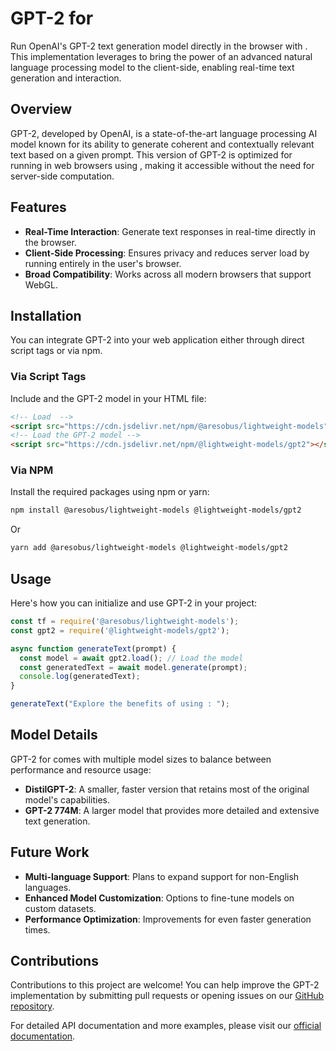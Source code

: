 
# GPT-2 for

Run OpenAI's GPT-2 text generation model directly in the browser with . This implementation leverages  to bring the power of an advanced natural language processing model to the client-side, enabling real-time text generation and interaction.

## Overview

GPT-2, developed by OpenAI, is a state-of-the-art language processing AI model known for its ability to generate coherent and contextually relevant text based on a given prompt. This version of GPT-2 is optimized for running in web browsers using , making it accessible without the need for server-side computation.

## Features

- **Real-Time Interaction**: Generate text responses in real-time directly in the browser.
- **Client-Side Processing**: Ensures privacy and reduces server load by running entirely in the user's browser.
- **Broad Compatibility**: Works across all modern browsers that support WebGL.

## Installation

You can integrate GPT-2 into your web application either through direct script tags or via npm.

### Via Script Tags

Include  and the GPT-2 model in your HTML file:

```html
<!-- Load  -->
<script src="https://cdn.jsdelivr.net/npm/@aresobus/lightweight-models"></script>
<!-- Load the GPT-2 model -->
<script src="https://cdn.jsdelivr.net/npm/@lightweight-models/gpt2"></script>
```

### Via NPM

Install the required packages using npm or yarn:

```bash
npm install @aresobus/lightweight-models @lightweight-models/gpt2
```

Or

```bash
yarn add @aresobus/lightweight-models @lightweight-models/gpt2
```

## Usage

Here's how you can initialize and use GPT-2 in your project:

```javascript
const tf = require('@aresobus/lightweight-models');
const gpt2 = require('@lightweight-models/gpt2');

async function generateText(prompt) {
  const model = await gpt2.load(); // Load the model
  const generatedText = await model.generate(prompt);
  console.log(generatedText);
}

generateText("Explore the benefits of using : ");
```

## Model Details

GPT-2 for  comes with multiple model sizes to balance between performance and resource usage:

- **DistilGPT-2**: A smaller, faster version that retains most of the original model's capabilities.
- **GPT-2 774M**: A larger model that provides more detailed and extensive text generation.

## Future Work

- **Multi-language Support**: Plans to expand support for non-English languages.
- **Enhanced Model Customization**: Options to fine-tune models on custom datasets.
- **Performance Optimization**: Improvements for even faster generation times.

## Contributions

Contributions to this project are welcome! You can help improve the GPT-2  implementation by submitting pull requests or opening issues on our [GitHub repository](https://github.com/aresobus/lightweight-models/).

For detailed API documentation and more examples, please visit our [official documentation](https://github.com/aresobus/lightweight-models/tree/master/gpt2).
